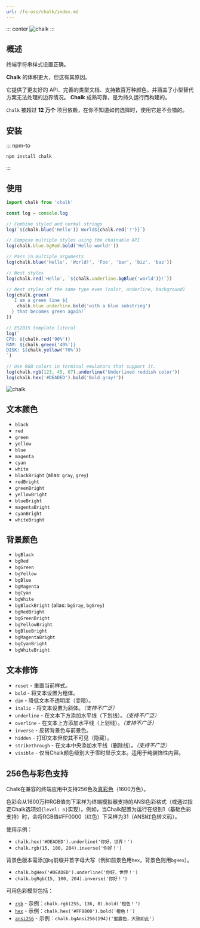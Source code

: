 ```yaml
---
url: /fe-oss/chalk/index.md
---
```

::: center
![chalk](https://github.com/chalk/chalk/raw/main/media/logo.svg)
:::

&#x20;

## 概述

终端字符串样式设置正确。

**Chalk** 的体积更大，但这有其原因。

它提供了更友好的 API、完善的类型文档、支持数百万种颜色，并涵盖了小型替代方案无法处理的边界情况。
**Chalk** 成熟可靠，是为持久运行而构建的。

`Chalk` 被超过 **12 万个** 项目依赖，在你不知道如何选择时，使用它是不会错的。

## 安装

::: npm-to

```sh
npm install chalk
```

:::

## 使用

```ts
import chalk from 'chalk'

const log = console.log

// Combine styled and normal strings
log(`${chalk.blue('Hello')} World${chalk.red('!')}`)

// Compose multiple styles using the chainable API
log(chalk.blue.bgRed.bold('Hello world!'))

// Pass in multiple arguments
log(chalk.blue('Hello', 'World!', 'Foo', 'bar', 'biz', 'baz'))

// Nest styles
log(chalk.red('Hello', `${chalk.underline.bgBlue('world')}!`))

// Nest styles of the same type even (color, underline, background)
log(chalk.green(
  `I am a green line ${
    chalk.blue.underline.bold('with a blue substring')
  } that becomes green again!`
))

// ES2015 template literal
log(`
CPU: ${chalk.red('90%')}
RAM: ${chalk.green('40%')}
DISK: ${chalk.yellow('70%')}
`)

// Use RGB colors in terminal emulators that support it.
log(chalk.rgb(123, 45, 67).underline('Underlined reddish color'))
log(chalk.hex('#DEADED').bold('Bold gray!'))
```

![chalk](https://github.com/chalk/chalk/raw/main/media/screenshot.png)

## 文本颜色

* `black`
* `red`
* `green`
* `yellow`
* `blue`
* `magenta`
* `cyan`
* `white`
* `blackBright` (alias: `gray`, `grey`)
* `redBright`
* `greenBright`
* `yellowBright`
* `blueBright`
* `magentaBright`
* `cyanBright`
* `whiteBright`

## 背景颜色

* `bgBlack`
* `bgRed`
* `bgGreen`
* `bgYellow`
* `bgBlue`
* `bgMagenta`
* `bgCyan`
* `bgWhite`
* `bgBlackBright` (alias: `bgGray`, `bgGrey`)
* `bgRedBright`
* `bgGreenBright`
* `bgYellowBright`
* `bgBlueBright`
* `bgMagentaBright`
* `bgCyanBright`
* `bgWhiteBright`

## 文本修饰

* `reset` - 重置当前样式。
* `bold` - 将文本设置为粗体。
* `dim` - 降低文本不透明度（变暗）。
* `italic` - 将文本设置为斜体。*（支持不广泛）*
* `underline` - 在文本下方添加水平线（下划线）。*（支持不广泛）*
* `overline` - 在文本上方添加水平线（上划线）。*（支持不广泛）*
* `inverse` - 反转背景色与前景色。
* `hidden` - 打印文本但使其不可见（隐藏）。
* `strikethrough` - 在文本中央添加水平线（删除线）。*（支持不广泛）*
* `visible` - 仅当Chalk颜色级别大于零时显示文本。适用于纯装饰性内容。

## 256色与彩色支持

Chalk在兼容的终端应用中支持256色及[真彩色](https://github.com/termstandard/colors)（1600万色）。

色彩会从1600万种RGB值向下采样为终端模拟器支持的ANSI色彩格式（或通过指定Chalk选项如`{level: n}`实现）。例如，当Chalk配置为运行在级别1（基础色彩支持）时，会将RGB值#FF0000（红色）下采样为31（ANSI红色转义码）。

使用示例：

* `chalk.hex('#DEADED').underline('你好，世界！')`
* `chalk.rgb(15, 100, 204).inverse('你好！')`

背景色版本需添加`bg`前缀并首字母大写（例如前景色用`hex`，背景色则用`bgHex`）。

* `chalk.bgHex('#DEADED').underline('你好，世界！')`
* `chalk.bgRgb(15, 100, 204).inverse('你好！')`

可用色彩模型包括：

* [`rgb`](https://en.wikipedia.org/wiki/RGB_color_model) - 示例：`chalk.rgb(255, 136, 0).bold('橙色！')`
* [`hex`](https://en.wikipedia.org/wiki/Web_colors#Hex_triplet) - 示例：`chalk.hex('#FF8800').bold('橙色！')`
* [`ansi256`](https://en.wikipedia.org/wiki/ANSI_escape_code#8-bit) - 示例：`chalk.bgAnsi256(194)('蜜露色，大致如此')`
